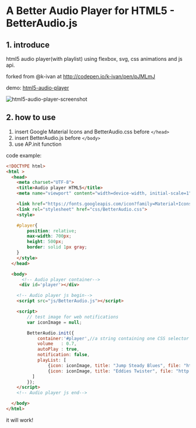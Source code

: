 # A Better Audio Player for HTML5 - BetterAudio.js

## 1. introduce
html5 audio player(with playlist) using flexbox, svg, css animations and  js api.

forked from @k-ivan at http://codepen.io/k-ivan/pen/pJMLmJ

demo: [html5-audio-player](https://likev.github.io/html5-audio-player/ 'html5-audio-player demo')

![html5-audio-player-screenshot](html5-audio-player.png)

## 2. how to use
1. insert Google Material Icons and BetterAudio.css before `</head>`
2. insert BetterAudio.js before `</body>`
3. use AP.init function

code example:
```html
<!DOCTYPE html>
<html >
  <head>
    <meta charset="UTF-8">
    <title>Audio player HTML5</title>
    <meta name="viewport" content="width=device-width, initial-scale=1">

    <link href="https://fonts.googleapis.com/icon?family=Material+Icons" rel="stylesheet">
    <link rel="stylesheet" href="css/BetterAudio.css">
    <style>

    #player{
        position: relative;
        max-width: 700px;
        height: 500px;
        border: solid 1px gray;
    }
    </style>
  </head>

  <body>
      <!-- Audio player container-->
     <div id='player'></div>

    <!-- Audio player js begin-->
    <script src="js/BetterAudio.js"></script>

    <script>
        // test image for web notifications
        var iconImage = null;

        BetterAudio.init({
            container:'#player',//a string containing one CSS selector
            volume   : 0.7,
            autoPlay : true,
            notification: false,
            playList: [
                {icon: iconImage, title: "Jump Steady Blues", file: "http://www.openmusicarchive.org/audio/Jump_Steady_Blues.mp3"},
                {icon: iconImage, title: "Eddies Twister", file: "http://www.openmusicarchive.org/audio/Eddies_Twister.mp3"}
          ]
        });
    </script>
    <!-- Audio player js end-->

  </body>
</html>
```

it will work!
